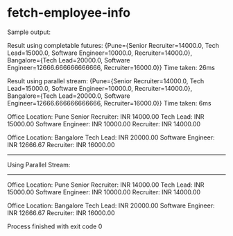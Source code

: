 
# fetch-employee-info
Sample output:


Result using completable futures: {Pune={Senior Recruiter=14000.0, Tech Lead=15000.0, Software Engineer=10000.0, Recruiter=14000.0}, Bangalore={Tech Lead=20000.0, Software Engineer=12666.666666666666, Recruiter=16000.0}}
 Time taken: 26ms
 
Result using parallel stream: {Pune={Senior Recruiter=14000.0, Tech Lead=15000.0, Software Engineer=10000.0, Recruiter=14000.0}, Bangalore={Tech Lead=20000.0, Software Engineer=12666.666666666666, Recruiter=16000.0}}
 Time taken: 6ms
 
Office Location: Pune
  Senior Recruiter: INR 14000.00
  Tech Lead: INR 15000.00
  Software Engineer: INR 10000.00
  Recruiter: INR 14000.00

Office Location: Bangalore
  Tech Lead: INR 20000.00
  Software Engineer: INR 12666.67
  Recruiter: INR 16000.00


__________________________________________________________
Using Parallel Stream:
__________________________________________________________
Office Location: Pune
  Senior Recruiter: INR 14000.00
  Tech Lead: INR 15000.00
  Software Engineer: INR 10000.00
  Recruiter: INR 14000.00

Office Location: Bangalore
  Tech Lead: INR 20000.00
  Software Engineer: INR 12666.67
  Recruiter: INR 16000.00


Process finished with exit code 0

